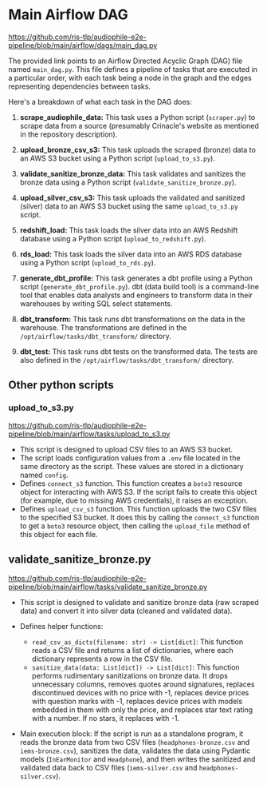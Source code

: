 # Main Airflow DAG

https://github.com/ris-tlp/audiophile-e2e-pipeline/blob/main/airflow/dags/main_dag.py

The provided link points to an Airflow Directed Acyclic Graph (DAG) file named `main_dag.py`. This file defines a pipeline of tasks that are executed in a particular order, with each task being a node in the graph and the edges representing dependencies between tasks.

Here's a breakdown of what each task in the DAG does:

1. **scrape_audiophile_data:** This task uses a Python script (`scraper.py`) to scrape data from a source (presumably Crinacle's website as mentioned in the repository description).

2. **upload_bronze_csv_s3:** This task uploads the scraped (bronze) data to an AWS S3 bucket using a Python script (`upload_to_s3.py`).

3. **validate_sanitize_bronze_data:** This task validates and sanitizes the bronze data using a Python script (`validate_sanitize_bronze.py`).

4. **upload_silver_csv_s3:** This task uploads the validated and sanitized (silver) data to an AWS S3 bucket using the same `upload_to_s3.py` script.

5. **redshift_load:** This task loads the silver data into an AWS Redshift database using a Python script (`upload_to_redshift.py`).

6. **rds_load:** This task loads the silver data into an AWS RDS database using a Python script (`upload_to_rds.py`).

7. **generate_dbt_profile:** This task generates a dbt profile using a Python script (`generate_dbt_profile.py`). dbt (data build tool) is a command-line tool that enables data analysts and engineers to transform data in their warehouses by writing SQL select statements.

8. **dbt_transform:** This task runs dbt transformations on the data in the warehouse. The transformations are defined in the `/opt/airflow/tasks/dbt_transform/` directory.

9. **dbt_test:** This task runs dbt tests on the transformed data. The tests are also defined in the `/opt/airflow/tasks/dbt_transform/` directory.

## Other python scripts

### upload_to_s3.py
https://github.com/ris-tlp/audiophile-e2e-pipeline/blob/main/airflow/tasks/upload_to_s3.py

* This script is designed to upload CSV files to an AWS S3 bucket.
* The script loads configuration values from a `.env` file located in the same directory as the script. These values are stored in a dictionary named `config`.
* Defines `connect_s3` function. This function creates a `boto3` resource object for interacting with AWS S3. If the script fails to create this object (for example, due to missing AWS credentials), it raises an exception.
* Defines `upload_csv_s3` function. This function uploads the two CSV files to the specified S3 bucket. It does this by calling the `connect_s3` function to get a `boto3` resource object, then calling the `upload_file` method of this object for each file.

## validate_sanitize_bronze.py
https://github.com/ris-tlp/audiophile-e2e-pipeline/blob/main/airflow/tasks/validate_sanitize_bronze.py
* This script is designed to validate and sanitize bronze data (raw scraped data) and convert it into silver data (cleaned and validated data).
* Defines helper functions:
   - `read_csv_as_dicts(filename: str) -> List[dict]`: This function reads a CSV file and returns a list of dictionaries, where each dictionary represents a row in the CSV file.
   - `sanitize_data(data: List[dict]) -> List[dict]`: This function performs rudimentary sanitizations on bronze data. It drops unnecessary columns, removes quotes around signatures, replaces discontinued devices with no price with -1, replaces device prices with question marks with -1, replaces device prices with models embedded in them with only the price, and replaces star text rating with a number. If no stars, it replaces with -1.

* Main execution block: If the script is run as a standalone program, it reads the bronze data from two CSV files (`headphones-bronze.csv` and `iems-bronze.csv`), sanitizes the data, validates the data using Pydantic models (`InEarMonitor` and `Headphone`), and then writes the sanitized and validated data back to CSV files (`iems-silver.csv` and `headphones-silver.csv`).

